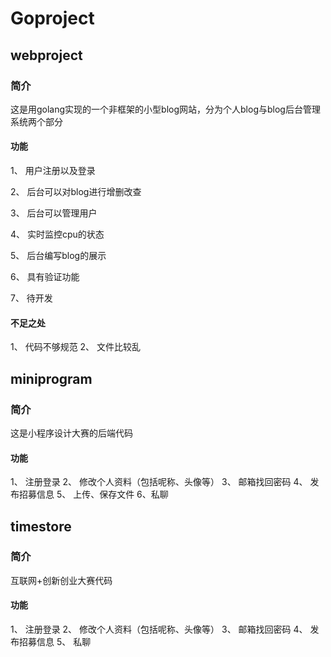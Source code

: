 # Goproject

## webproject

### 简介 
这是用golang实现的一个非框架的小型blog网站，分为个人blog与blog后台管理系统两个部分

#### 功能
1、 用户注册以及登录

2、 后台可以对blog进行增删改查

3、 后台可以管理用户

4、 实时监控cpu的状态

5、 后台编写blog的展示

6、 具有验证功能

7、 待开发

#### 不足之处
1、 代码不够规范
2、 文件比较乱
## miniprogram
### 简介
这是小程序设计大赛的后端代码
#### 功能
1、 注册登录
2、 修改个人资料（包括呢称、头像等）
3、 邮箱找回密码
4、 发布招募信息
5、 上传、保存文件
6、私聊

## timestore
### 简介
互联网+创新创业大赛代码
#### 功能
1、 注册登录
2、 修改个人资料（包括呢称、头像等）
3、 邮箱找回密码
4、 发布招募信息
5、 私聊
